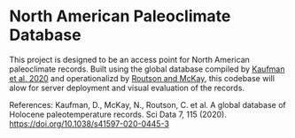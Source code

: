 # North American Paleoclimate Database

This project is designed to be an access point for North American paleoclimate records. Built using the global database compiled by [Kaufman et al. 2020](https://www.nature.com/articles/s41597-020-0445-3) and operationalizd by [Routson and McKay](https://figshare.com/articles/dataset/A_multiproxy_database_of_western_North_American_Holocene_paleoclimate_records/12863843/2), this codebase will alow for server deployment and visual evaluation of the records. 

References:
Kaufman, D., McKay, N., Routson, C. et al. A global database of Holocene paleotemperature records. Sci Data 7, 115 (2020). https://doi.org/10.1038/s41597-020-0445-3 
 
